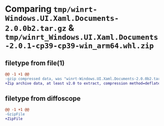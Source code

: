 # Comparing `tmp/winrt-Windows.UI.Xaml.Documents-2.0.0b2.tar.gz` & `tmp/winrt_Windows.UI.Xaml.Documents-2.0.1-cp39-cp39-win_arm64.whl.zip`

## filetype from file(1)

```diff
@@ -1 +1 @@
-gzip compressed data, was "winrt-Windows.UI.Xaml.Documents-2.0.0b2.tar", last modified: Sat Dec  2 18:27:34 2023, max compression
+Zip archive data, at least v2.0 to extract, compression method=deflate
```

## filetype from diffoscope

```diff
@@ -1 +1 @@
-GzipFile
+ZipFile
```

